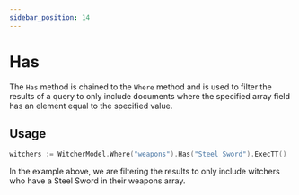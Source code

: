 ```yaml
---
sidebar_position: 14
---
```


# Has

The `Has` method is chained to the `Where` method and is used to filter the results of a query to only include documents where the specified array field has an element equal to the specified value.

## Usage

```go
witchers := WitcherModel.Where("weapons").Has("Steel Sword").ExecTT()
```

In the example above, we are filtering the results to only include witchers who have a Steel Sword in their weapons array.
